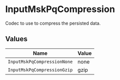 # InputMskPqCompression

Codec to use to compress the persisted data.


## Values

| Name                        | Value                       |
| --------------------------- | --------------------------- |
| `InputMskPqCompressionNone` | none                        |
| `InputMskPqCompressionGzip` | gzip                        |